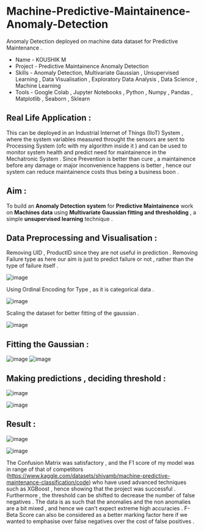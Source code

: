 # Machine-Predictive-Maintainence-Anomaly-Detection
Anomaly Detection deployed on machine data dataset for Predictive Maintenance . 
* Name - KOUSHIK M
* Project - Predictive Maintainence Anomaly Detection 
* Skills - Anomaly Detection, Multivariate Gaussian , Unsupervised Learning , Data Visualisation , Exploratory Data Analysis , Data Science , Machine Learning
* Tools - Google Colab , Jupyter Notebooks , Python , Numpy , Pandas , Matplotlib , Seaborn , Sklearn

## Real Life Application :

This can be deployed in an Industrial Internet of Things (IIoT) System , where the system variables measured throught the sensors are sent to Processing System (ofc with my algorithm inside it ) and can be used to monitor system health and predict need for maintainence in the Mechatronic System . Since Prevention is better than cure , a maintainence before any damage or major inconvenience happens is better , hence our system can reduce maintainence costs thus being a business boon . 
## Aim : 

To build an __Anomaly Detection system__ for __Predictive Maintainence__ work on __Machines data__ using __Multivariate Gaussian fitting and thresholding__ , a simple __unsupervised learning__ technique . 

## Data Preprocessing and Visualisation :

Removing UID , ProductID since they are not useful in prediction . Removing Failure type as here our aim is just to predict failure or not , rather than the type of failure itself .

![image](https://user-images.githubusercontent.com/86561124/174450376-4a6aa6e3-9985-44d9-b24b-a933c121f6e9.png)

Using Ordinal Encoding for Type , as it is categorical data .

![image](https://user-images.githubusercontent.com/86561124/174450395-9d542537-a5af-4565-aae1-b0d7c854e30c.png)

Scaling the dataset for better fitting of the gaussian .

![image](https://user-images.githubusercontent.com/86561124/174450428-ba60ca96-81f3-4d0d-a893-52d8a3e9a810.png)

## Fitting the Gaussian :

![image](https://user-images.githubusercontent.com/86561124/174450471-61c40d48-ce63-446e-8874-a200580063f1.png)
![image](https://user-images.githubusercontent.com/86561124/174450476-5cf7fb5a-f6ae-42c9-8abf-569fc5ac1d41.png)

## Making predictions , deciding threshold :

![image](https://user-images.githubusercontent.com/86561124/174450530-b05e5c14-d254-4edb-b1c1-da160ed525cd.png)

![image](https://user-images.githubusercontent.com/86561124/174450553-60c4b40b-ee53-4e8a-9af3-532fd7ddba18.png)

## Result :

![image](https://user-images.githubusercontent.com/86561124/174450564-5fc44003-f86e-4297-b96e-d66ebf6be711.png)

![image](https://user-images.githubusercontent.com/86561124/174450574-5e8e37c4-7b5a-42cd-b8bd-f3b49e3dfdb8.png)

The Confusion Matrix was satisfactory , and the F1 score of my model was in range of that of competitors (https://www.kaggle.com/datasets/shivamb/machine-predictive-maintenance-classification/code) who have used advanced techniques such as XGBoost , hence showing that the project was successful . Furthermore , the threshold can be shifted to decrease the number of false negatives . The data is as such that the anomalies and the non anomalies are a bit mixed , and hence we can't expect extreme high accuracies . F-Beta Score can also be considered as a better marking factor here if we wanted to emphasise over false negatives over the cost of false positives . 

